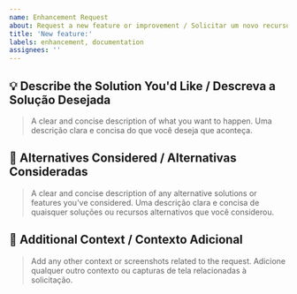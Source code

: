 ```yaml
---
name: Enhancement Request
about: Request a new feature or improvement / Solicitar um novo recurso ou melhoria
title: 'New feature:'
labels: enhancement, documentation
assignees: ''
---
```


## 💡 Describe the Solution You'd Like / Descreva a Solução Desejada

> A clear and concise description of what you want to happen.
> Uma descrição clara e concisa do que você deseja que aconteça.

## 🔄 Alternatives Considered / Alternativas Consideradas

> A clear and concise description of any alternative solutions or features you've considered.
> Uma descrição clara e concisa de quaisquer soluções ou recursos alternativos que você considerou.

## 📎 Additional Context / Contexto Adicional

> Add any other context or screenshots related to the request.
> Adicione qualquer outro contexto ou capturas de tela relacionadas à solicitação.
